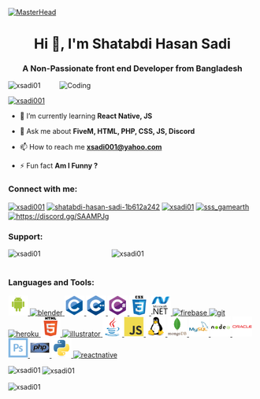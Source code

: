 [![MasterHead](https://media.discordapp.net/attachments/740814195548749866/1016394376244637796/ezgif.com-gif-maker.gif)](https://steamcommunity.com/id/SSS_95)
<h1 align="center">Hi 👋, I'm Shatabdi Hasan Sadi</h1>
<h3 align="center">A Non-Passionate front end Developer from Bangladesh</h3>
<img align="right" alt="Coding" width="400" src="https://media.discordapp.net/attachments/740814195548749866/1016377920190681128/sss-code.gif">


<p align="left"> <img src="https://komarev.com/ghpvc/?username=xsadi01&label=Profile%20views&color=0e75b6&style=flat" alt="xsadi01" /> </p>

<p align="left"> <a href="https://twitter.com/xsadi001" target="blank"><img src="https://img.shields.io/twitter/follow/xsadi001?logo=twitter&style=for-the-badge" alt="xsadi001" /></a> </p>

- 🌱 I’m currently learning **React Native, JS**

- 💬 Ask me about **FiveM, HTML, PHP, CSS, JS, Discord**

- 📫 How to reach me **xsadi001@yahoo.com**

- ⚡ Fun fact **Am I Funny ?**

<h3 align="left">Connect with me:</h3>
<p align="left">
<a href="https://twitter.com/xsadi001" target="blank"><img align="center" src="https://raw.githubusercontent.com/rahuldkjain/github-profile-readme-generator/master/src/images/icons/Social/twitter.svg" alt="xsadi001" height="30" width="40" /></a>
<a href="https://linkedin.com/in/shatabdi-hasan-sadi-1b612a242" target="blank"><img align="center" src="https://raw.githubusercontent.com/rahuldkjain/github-profile-readme-generator/master/src/images/icons/Social/linked-in-alt.svg" alt="shatabdi-hasan-sadi-1b612a242" height="30" width="40" /></a>
<a href="https://fb.com/xsadi01" target="blank"><img align="center" src="https://raw.githubusercontent.com/rahuldkjain/github-profile-readme-generator/master/src/images/icons/Social/facebook.svg" alt="xsadi01" height="30" width="40" /></a>
<a href="https://www.youtube.com/c/sss_gamearth" target="blank"><img align="center" src="https://raw.githubusercontent.com/rahuldkjain/github-profile-readme-generator/master/src/images/icons/Social/youtube.svg" alt="sss_gamearth" height="30" width="40" /></a>
<a href="https://discord.gg/https://discord.gg/SAAMPJg" target="blank"><img align="center" src="https://raw.githubusercontent.com/rahuldkjain/github-profile-readme-generator/master/src/images/icons/Social/discord.svg" alt="https://discord.gg/SAAMPJg" height="30" width="40" /></a>
</p>
<h3 align="left">Support:</h3>
<p><a href="https://www.buymeacoffee.com/xsadi01"> <img align="left" src="https://cdn.buymeacoffee.com/buttons/v2/default-yellow.png" height="50" width="210" alt="xsadi01" /></a><a href="https://ko-fi.com/xsadi01"> <img align="left" src="https://cdn.ko-fi.com/cdn/kofi3.png?v=3" height="50" width="210" alt="xsadi01" /></a></p><br><br>
<h3 align="left">Languages and Tools:</h3>
<p align="left"> <a href="https://developer.android.com" target="_blank" rel="noreferrer"> <img src="https://raw.githubusercontent.com/devicons/devicon/master/icons/android/android-original-wordmark.svg" alt="android" width="40" height="40"/> </a> <a href="https://www.blender.org/" target="_blank" rel="noreferrer"> <img src="https://download.blender.org/branding/community/blender_community_badge_white.svg" alt="blender" width="40" height="40"/> </a> <a href="https://www.cprogramming.com/" target="_blank" rel="noreferrer"> <img src="https://raw.githubusercontent.com/devicons/devicon/master/icons/c/c-original.svg" alt="c" width="40" height="40"/> </a> <a href="https://www.w3schools.com/cpp/" target="_blank" rel="noreferrer"> <img src="https://raw.githubusercontent.com/devicons/devicon/master/icons/cplusplus/cplusplus-original.svg" alt="cplusplus" width="40" height="40"/> </a> <a href="https://www.w3schools.com/cs/" target="_blank" rel="noreferrer"> <img src="https://raw.githubusercontent.com/devicons/devicon/master/icons/csharp/csharp-original.svg" alt="csharp" width="40" height="40"/> </a> <a href="https://www.w3schools.com/css/" target="_blank" rel="noreferrer"> <img src="https://raw.githubusercontent.com/devicons/devicon/master/icons/css3/css3-original-wordmark.svg" alt="css3" width="40" height="40"/> </a> <a href="https://dotnet.microsoft.com/" target="_blank" rel="noreferrer"> <img src="https://raw.githubusercontent.com/devicons/devicon/master/icons/dot-net/dot-net-original-wordmark.svg" alt="dotnet" width="40" height="40"/> </a> <a href="https://firebase.google.com/" target="_blank" rel="noreferrer"> <img src="https://www.vectorlogo.zone/logos/firebase/firebase-icon.svg" alt="firebase" width="40" height="40"/> </a> <a href="https://git-scm.com/" target="_blank" rel="noreferrer"> <img src="https://www.vectorlogo.zone/logos/git-scm/git-scm-icon.svg" alt="git" width="40" height="40"/> </a> <a href="https://heroku.com" target="_blank" rel="noreferrer"> <img src="https://www.vectorlogo.zone/logos/heroku/heroku-icon.svg" alt="heroku" width="40" height="40"/> </a> <a href="https://www.w3.org/html/" target="_blank" rel="noreferrer"> <img src="https://raw.githubusercontent.com/devicons/devicon/master/icons/html5/html5-original-wordmark.svg" alt="html5" width="40" height="40"/> </a> <a href="https://www.adobe.com/in/products/illustrator.html" target="_blank" rel="noreferrer"> <img src="https://www.vectorlogo.zone/logos/adobe_illustrator/adobe_illustrator-icon.svg" alt="illustrator" width="40" height="40"/> </a> <a href="https://www.java.com" target="_blank" rel="noreferrer"> <img src="https://raw.githubusercontent.com/devicons/devicon/master/icons/java/java-original.svg" alt="java" width="40" height="40"/> </a> <a href="https://developer.mozilla.org/en-US/docs/Web/JavaScript" target="_blank" rel="noreferrer"> <img src="https://raw.githubusercontent.com/devicons/devicon/master/icons/javascript/javascript-original.svg" alt="javascript" width="40" height="40"/> </a> <a href="https://www.linux.org/" target="_blank" rel="noreferrer"> <img src="https://raw.githubusercontent.com/devicons/devicon/master/icons/linux/linux-original.svg" alt="linux" width="40" height="40"/> </a> <a href="https://www.mongodb.com/" target="_blank" rel="noreferrer"> <img src="https://raw.githubusercontent.com/devicons/devicon/master/icons/mongodb/mongodb-original-wordmark.svg" alt="mongodb" width="40" height="40"/> </a> <a href="https://www.mysql.com/" target="_blank" rel="noreferrer"> <img src="https://raw.githubusercontent.com/devicons/devicon/master/icons/mysql/mysql-original-wordmark.svg" alt="mysql" width="40" height="40"/> </a> <a href="https://nodejs.org" target="_blank" rel="noreferrer"> <img src="https://raw.githubusercontent.com/devicons/devicon/master/icons/nodejs/nodejs-original-wordmark.svg" alt="nodejs" width="40" height="40"/> </a> <a href="https://www.oracle.com/" target="_blank" rel="noreferrer"> <img src="https://raw.githubusercontent.com/devicons/devicon/master/icons/oracle/oracle-original.svg" alt="oracle" width="40" height="40"/> </a> <a href="https://www.photoshop.com/en" target="_blank" rel="noreferrer"> <img src="https://raw.githubusercontent.com/devicons/devicon/master/icons/photoshop/photoshop-line.svg" alt="photoshop" width="40" height="40"/> </a> <a href="https://www.php.net" target="_blank" rel="noreferrer"> <img src="https://raw.githubusercontent.com/devicons/devicon/master/icons/php/php-original.svg" alt="php" width="40" height="40"/> </a> <a href="https://www.python.org" target="_blank" rel="noreferrer"> <img src="https://raw.githubusercontent.com/devicons/devicon/master/icons/python/python-original.svg" alt="python" width="40" height="40"/> </a> <a href="https://reactnative.dev/" target="_blank" rel="noreferrer"> <img src="https://reactnative.dev/img/header_logo.svg" alt="reactnative" width="40" height="40"/> </a> </p>
<p><img align="left" src="https://github-readme-stats.vercel.app/api/top-langs?username=xsadi01&show_icons=true&locale=en&layout=compact" alt="xsadi01" /></p>
<p>&nbsp;<img align="center" src="https://github-readme-stats.vercel.app/api?username=xsadi01&show_icons=true&locale=en" alt="xsadi01" /></p>

<p><img align="center" src="https://github-readme-streak-stats.herokuapp.com/?user=xsadi01&" alt="xsadi01" /></p>
